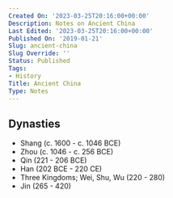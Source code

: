 ```yaml
---
Created On: '2023-03-25T20:16:00+00:00'
Description: Notes on Ancient China
Last Edited: '2023-03-25T20:16:00+00:00'
Published On: '2019-01-21'
Slug: ancient-china
Slug Override: ''
Status: Published
Tags:
- History
Title: Ancient China
Type: Notes
---
```

<h2>Dynasties</h2>
<ul>
<li>Shang (c. 1600 - c. 1046 BCE)</li>
<li>Zhou (c. 1046 - c. 256 BCE)</li>
<li>Qin (221 - 206 BCE)</li>
<li>Han (202 BCE - 220 CE)</li>
<li>Three Kingdoms; Wei, Shu, Wu (220 - 280)</li>
<li>Jin (265 - 420)</li>
</ul>
